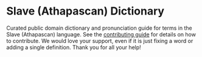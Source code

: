 
# Slave (Athapascan) Dictionary

Curated public domain dictionary and pronunciation guide for terms in the Slave (Athapascan) language. See the [contributing guide](https://github.com/drumworkteam/term/blob/make/.github/contributing.md) for details on how to contribute. We would love your support, even if it is just fixing a word or adding a single definition. Thank you for all your help!